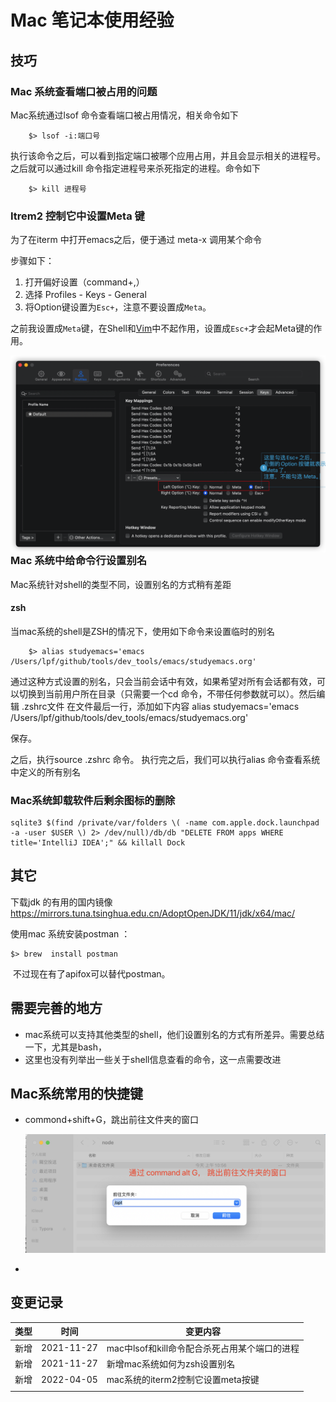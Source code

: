 # Mac 笔记本使用经验





## 技巧

### Mac 系统查看端口被占用的问题

Mac系统通过lsof 命令查看端口被占用情况，相关命令如下
```shell
	$> lsof -i:端口号
```

执行该命令之后，可以看到指定端口被哪个应用占用，并且会显示相关的进程号。
之后就可以通过kill 命令指定进程号来杀死指定的进程。命令如下

```shell
	$> kill 进程号
```

### Itrem2 控制它中设置Meta 键

为了在iterm 中打开emacs之后，便于通过 meta-x 调用某个命令

步骤如下：

1. 打开偏好设置（command+,）
2.  选择 Profiles - Keys - General
3. 将Option键设置为`Esc+`，注意不要设置成`Meta`。

之前我设置成`Meta`键，在Shell和[Vim](https://so.csdn.net/so/search?q=Vim&spm=1001.2101.3001.7020)中不起作用，设置成`Esc+`才会起Meta键的作用。

<img src="./pic/001_iterm控制台设置meta按键_v20220405.png" align="left">



### Mac 系统中给命令行设置别名

Mac系统针对shell的类型不同，设置别名的方式稍有差距
#### zsh
当mac系统的shell是ZSH的情况下，使用如下命令来设置临时的别名
```
	$> alias studyemacs='emacs /Users/lpf/github/tools/dev_tools/emacs/studyemacs.org'
```

通过这种方式设置的别名，只会当前会话中有效，如果希望对所有会话都有效，可以切换到当前用户所在目录（只需要一个cd 命令，不带任何参数就可以）。然后编辑 .zshrc文件
在文件最后一行，添加如下内容
alias studyemacs='emacs /Users/lpf/github/tools/dev_tools/emacs/studyemacs.org'

保存。

之后，执行source .zshrc 命令。
执行完之后，我们可以执行alias 命令查看系统中定义的所有别名

### Mac系统卸载软件后剩余图标的删除

```tsx
sqlite3 $(find /private/var/folders \( -name com.apple.dock.launchpad -a -user $USER \) 2> /dev/null)/db/db "DELETE FROM apps WHERE title='IntelliJ IDEA';" && killall Dock
```



## 其它

下载jdk 的有用的国内镜像
https://mirrors.tuna.tsinghua.edu.cn/AdoptOpenJDK/11/jdk/x64/mac/



使用mac 系统安装postman ：

```shell
$> brew  install postman
```

​		不过现在有了apifox可以替代postman。 





## 需要完善的地方

* mac系统可以支持其他类型的shell，他们设置别名的方式有所差异。需要总结一下，尤其是bash，
* 这里也没有列举出一些关于shell信息查看的命令，这一点需要改进



## Mac系统常用的快捷键

* commond+shift+G，跳出前往文件夹的窗口

  ![001前往指定目录](./pic/001前往指定目录.png)

* 



## 变更记录

| 类型 | 时间       | 变更内容                                      |
| ---- | ---------- | --------------------------------------------- |
| 新增 | 2021-11-27 | mac中lsof和kill命令配合杀死占用某个端口的进程 |
| 新增 | 2021-11-27 | 新增mac系统如何为zsh设置别名                  |
| 新增 | 2022-04-05 | mac系统的iterm2控制它设置meta按键             |
|      |            |                                               |